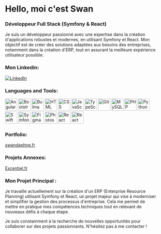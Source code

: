 # **Hello, moi c'est Swan**
### **Développeur Full Stack (Symfony & React)**

Je suis un développeur passionné avec une expertise dans la création d'applications robustes et modernes, en utilisant Symfony et React. Mon objectif est de créer des solutions adaptées aux besoins des entreprises, notamment dans la création d'ERP, tout en assurant la meilleure expérience utilisateur possible.

### **Mon Linkedin:**
[![LinkedIn](https://upload.wikimedia.org/wikipedia/commons/a/a7/LinkedIn_logo_initials.svg)](https://www.linkedin.com/in/swan-daphne-dev-webweb)

### **Languages and Tools:**

<p>
  <img src="https://cdn.jsdelivr.net/gh/devicons/devicon/icons/angular/angular-original.svg" alt="Angular" title="Angular" width="40px" height="40px" />
  <img src="https://cdn.jsdelivr.net/gh/devicons/devicon/icons/bootstrap/bootstrap-plain-wordmark.svg" alt="Bootstrap" title="Bootstrap" width="40px" height="40px" />
  <img src="https://cdn.jsdelivr.net/gh/devicons/devicon/icons/bulma/bulma-plain.svg" alt="Bulma" title="Bulma" width="40px" height="40px" />
  <img src="https://cdn.jsdelivr.net/gh/devicons/devicon/icons/html5/html5-plain-wordmark.svg" alt="HTML" title="HTML" width="40px" height="40px" />
  <img src="https://cdn.jsdelivr.net/gh/devicons/devicon/icons/css3/css3-plain-wordmark.svg" alt="CSS" title="CSS" width="40px" height="40px" />
  <img src="https://cdn.jsdelivr.net/gh/devicons/devicon/icons/javascript/javascript-plain.svg" alt="JavaScript" title="JavaScript" width="40px" height="40px" />
  <img src="https://cdn.jsdelivr.net/gh/devicons/devicon/icons/typescript/typescript-plain.svg" alt="TypeScript" title="TypeScript" width="40px" height="40px" />
  <img src="https://cdn.jsdelivr.net/gh/devicons/devicon/icons/git/git-original.svg" alt="Git" title="Git" width="40px" height="40px" />
  <img src="https://cdn.jsdelivr.net/gh/devicons/devicon/icons/mysql/mysql-original.svg" alt="MySQL" title="MySQL" width="40px" height="40px" />
  <img src="https://cdn.jsdelivr.net/gh/devicons/devicon/icons/php/php-original.svg" alt="PHP" title="PHP" width="40px" height="40px" />
  <img src="https://cdn.jsdelivr.net/gh/devicons/devicon/icons/python/python-original.svg" alt="Python" title="Python" width="40px" height="40px" />
  <img src="https://cdn.jsdelivr.net/gh/devicons/devicon/icons/swift/swift-original.svg" alt="Swift" title="Swift" width="40px" height="40px" />
  <img src="https://cdn.jsdelivr.net/gh/devicons/devicon/icons/symfony/symfony-original.svg" alt="Symfony" title="Symfony" width="40px" height="40px" />
  <img src="https://cdn.jsdelivr.net/gh/devicons/devicon/icons/figma/figma-original.svg" alt="Figma" title="Figma" width="40px" height="40px" />
  <img src="https://cdn.jsdelivr.net/gh/devicons/devicon/icons/photoshop/photoshop-plain.svg" alt="Photoshop" title="Photoshop" width="40px" height="40px" />
  <img src="https://cdn.jsdelivr.net/gh/devicons/devicon/icons/react/react-original.svg" alt="React" title="React" width="40px" height="40px" />
  <img src="https://cdn.jsdelivr.net/gh/devicons/devicon/icons/react/react-original-wordmark.svg" alt="React Native" title="React Native" width="40px" height="40px" />
</p>

### **Portfolio:** 
[swandaphne.fr](http://swandaphne.fr)

### **Projets Annexes:** 
[Excentiel.fr](http://excentiel.fr)

### **Mon Projet Principal :**
Je travaille actuellement sur la création d'un ERP (Enterprise Resource Planning) utilisant Symfony et React, un projet majeur qui vise à moderniser et simplifier la gestion des processus d'entreprise. Cela me permet de mettre en pratique mes compétences techniques tout en relevant de nouveaux défis à chaque étape.

Je suis constamment à la recherche de nouvelles opportunités pour collaborer sur des projets passionnants. N'hésitez pas à me contacter !
